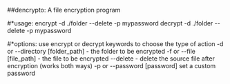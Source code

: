 ##dencrypto: A file encryption program

#*usage:
	encrypt -d ./folder --delete -p mypassword
	decrypt -d ./folder --delete -p mypassword

#*options:
	use encrypt or decrypt keywords to choose the type of action
	-d or --directory [folder_path] - the folder to be encrypted
	-f or --file [file_path] - the file to be encrypted
	--delete - delete the source file after encryption (works both ways)
	-p or --password [password] set a custom password